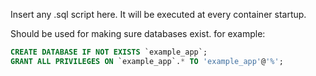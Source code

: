 Insert any .sql script here.
It will be executed at every container startup.

Should be used for making sure databases exist. for example:
```sql
CREATE DATABASE IF NOT EXISTS `example_app`;
GRANT ALL PRIVILEGES ON `example_app`.* TO 'example_app'@'%';
```